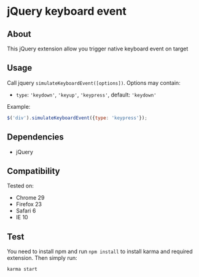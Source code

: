 # jQuery keyboard event
## About
This jQuery extension allow you trigger native keyboard event on target
## Usage
Call jquery `simulateKeyboardEvent([options])`. Options may contain:

* `type`: `'keydown'`, `'keyup'`, `'keypress'`, default: `'keydown'`

Example:

```` javascript
$('div').simulateKeyboardEvent({type: 'keypress'});
````
## Dependencies

* jQuery

## Compatibility
Tested on:

* Chrome 29
* Firefox 23
* Safari 6
* IE 10

## Test
You need to install npm and run `npm install` to install karma and required extension.
Then simply run:

````
karma start
````
